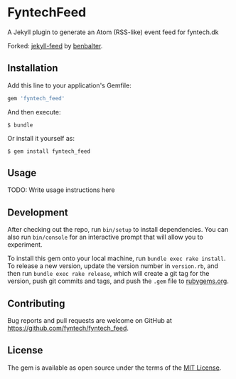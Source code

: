 # FyntechFeed

A Jekyll plugin to generate an Atom (RSS-like) event feed for fyntech.dk

Forked: [jekyll-feed](https://github.com/jekyll/jekyll-feed) by [benbalter](https://github.com/benbalter).

## Installation

Add this line to your application's Gemfile:

```ruby
gem 'fyntech_feed'
```

And then execute:

    $ bundle

Or install it yourself as:

    $ gem install fyntech_feed

## Usage

TODO: Write usage instructions here

## Development

After checking out the repo, run `bin/setup` to install dependencies. You can also run `bin/console` for an interactive prompt that will allow you to experiment.

To install this gem onto your local machine, run `bundle exec rake install`. To release a new version, update the version number in `version.rb`, and then run `bundle exec rake release`, which will create a git tag for the version, push git commits and tags, and push the `.gem` file to [rubygems.org](https://rubygems.org).

## Contributing

Bug reports and pull requests are welcome on GitHub at https://github.com/fyntech/fyntech_feed.


## License

The gem is available as open source under the terms of the [MIT License](http://opensource.org/licenses/MIT).
